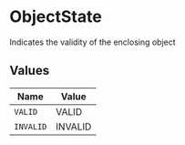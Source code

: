 # ObjectState

Indicates the validity of the enclosing object


## Values

| Name      | Value     |
| --------- | --------- |
| `VALID`   | VALID     |
| `INVALID` | INVALID   |